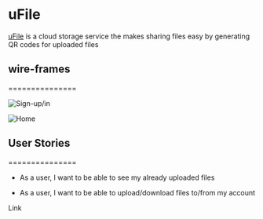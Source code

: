 # uFile
[uFile](https://aymammeri.github.io/uFile-client/) is a cloud storage service the makes sharing files easy by generating QR codes for uploaded files 

## wire-frames
===============

![Sign-up/in](https://photos.app.goo.gl/jVBFHZFHx3WL17219 "Sing in/up Page")

![Home](https://photos.app.goo.gl/u7AjrqDfDZu3gVP89 "Home Page")

## User Stories
===============

- As a user, I want to be able to see my already uploaded files

- As a user, I want to be able to upload/download files to/from my account 

Link 